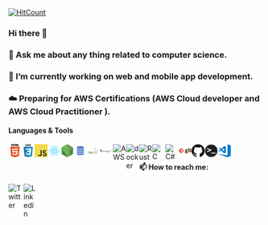 
[![HitCount](http://hits.dwyl.com/AreebSiddiqui/AreebSiddiqui.svg)](http://hits.dwyl.com/AreebSiddiqui/AreebSiddiqui)
### Hi there 👋 
### 💬 Ask me about any thing related to computer science.
### 🔭 I’m currently working on web and mobile app development.
### ☁️ Preparing for AWS Certifications (AWS Cloud developer and AWS Cloud Practitioner ).

#### Languages & Tools
 <img align="left" alt="HTML5" width="26px" src="https://raw.githubusercontent.com/github/explore/80688e429a7d4ef2fca1e82350fe8e3517d3494d/topics/html/html.png" />
 <img align="left" alt="CSS3" width="26px" src="https://raw.githubusercontent.com/github/explore/80688e429a7d4ef2fca1e82350fe8e3517d3494d/topics/css/css.png" />
 <img align="left" alt="JavaScript" width="26px" src="https://raw.githubusercontent.com/github/explore/80688e429a7d4ef2fca1e82350fe8e3517d3494d/topics/javascript/javascript.png" />
 <img align="left" alt="React" width="26px" src="https://raw.githubusercontent.com/github/explore/80688e429a7d4ef2fca1e82350fe8e3517d3494d/topics/react/react.png" />
 <img align="left" alt="Node.js" width="26px" src="https://raw.githubusercontent.com/github/explore/80688e429a7d4ef2fca1e82350fe8e3517d3494d/topics/nodejs/nodejs.png" />
 <img align="left" alt="SQL" width="26px" src="https://raw.githubusercontent.com/github/explore/80688e429a7d4ef2fca1e82350fe8e3517d3494d/topics/sql/sql.png" />
 <img align="left" alt="MySQL" width="26px" src="https://raw.githubusercontent.com/github/explore/80688e429a7d4ef2fca1e82350fe8e3517d3494d/topics/mysql/mysql.png" />
 <img align="left" alt="MongoDB" width="26px" src="https://raw.githubusercontent.com/github/explore/80688e429a7d4ef2fca1e82350fe8e3517d3494d/topics/mongodb/mongodb.png" />
<img align="left" alt="AWS" width="26px" src="https://d13kjxnqnhcmn2.cloudfront.net/AcuCustom/Sitename/DAM/029/AWS.png" /> 
<img align="left" alt="docker" width="26px" src="https://cdn.freebiesupply.com/logos/thumbs/2x/docker-logo.png" /> 
 
<img align="left" alt="Rust" width="26px" src="https://camo.githubusercontent.com/6a6e79ad0737ed38a9c3597d4bca394b8994fb89/68747470733a2f2f75706c6f61642e77696b696d656469612e6f72672f77696b6970656469612f636f6d6d6f6e732f7468756d622f642f64352f527573745f70726f6772616d6d696e675f6c616e67756167655f626c61636b5f6c6f676f2e7376672f3130323470782d527573745f70726f6772616d6d696e675f6c616e67756167655f626c61636b5f6c6f676f2e7376672e706e67" /> 
<img align="left" alt="C" width="26px" src="https://cdn.iconscout.com/icon/free/png-512/c-programming-569564.png" /> 
<img align="left" alt="C#" width="26px" src="https://cdn.iconscout.com/icon/free/png-256/csharp-1175240.png" /> 



<img align="left" alt="Git" width="26px" src="https://raw.githubusercontent.com/github/explore/80688e429a7d4ef2fca1e82350fe8e3517d3494d/topics/git/git.png" />
<img align="left" alt="GitHub" width="26px" src="https://raw.githubusercontent.com/github/explore/78df643247d429f6cc873026c0622819ad797942/topics/github/github.png" />
<img align="left" alt="Terminal" width="26px" src="https://raw.githubusercontent.com/github/explore/80688e429a7d4ef2fca1e82350fe8e3517d3494d/topics/terminal/terminal.png" />
 
<img align="left" alt="Visual Studio Code" width="26px" src="https://raw.githubusercontent.com/github/explore/80688e429a7d4ef2fca1e82350fe8e3517d3494d/topics/visual-studio-code/visual-studio-code.png" />

<br>

#### 📫 How to reach me:
<a href="https://twitter.com/suAreebSiddiqui" target="_blank">
<img align="left" width="30px" src="https://logodownload.org/wp-content/uploads/2014/09/twitter-logo-1.png"; alt="Twitter">
</a>

<a href="www.linkedin.com/in/muhammadareebsiddiqui" target="_blank">
<img align="left" width="26px" src="https://image.flaticon.com/icons/png/512/174/174857.png"; alt="Linkedin">
</a>
 
 
<!--
**AreebSiddiqui/AreebSiddiqui** is a ✨ _special_ ✨ repository because its `README.md` (this file) appears on your GitHub profile.

Here are some ideas to get you started:

- 🔭 I’m currently working on ...
- 🌱 I’m currently learning ...
- 👯 I’m looking to collaborate on ...
- 🤔 I’m looking for help with ...
- 💬 Ask me about ...

- 😄 Pronouns: ...
- ⚡ Fun fact: ...
-->
